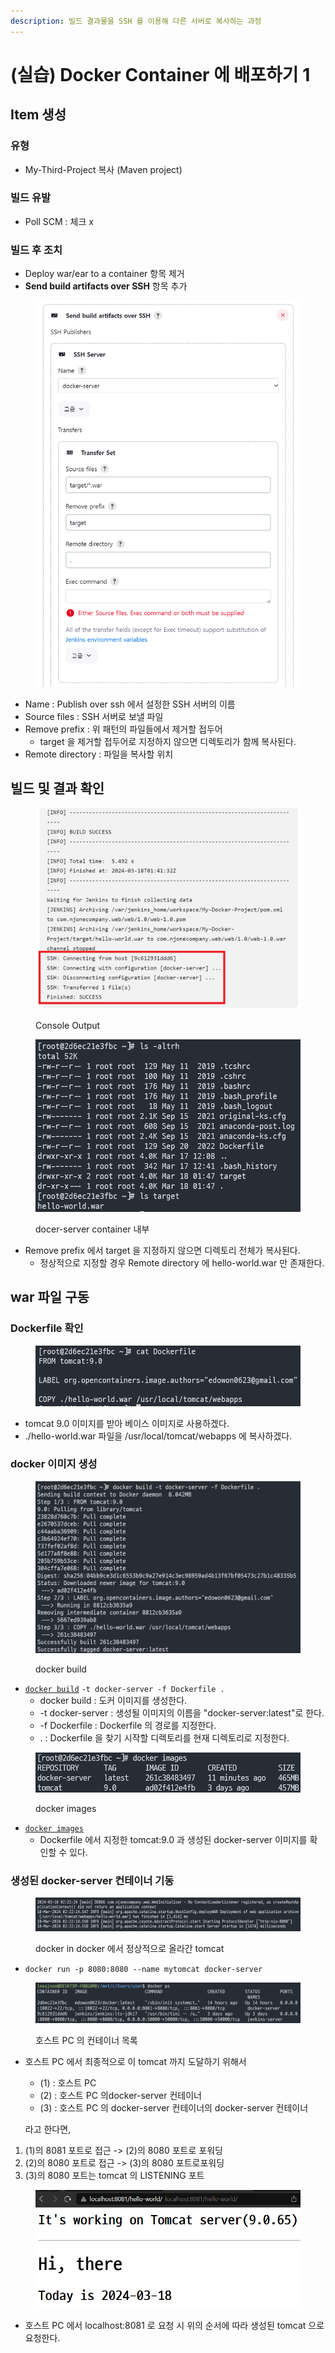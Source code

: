 ```yaml
---
description: 빌드 결과물을 SSH 를 이용해 다른 서버로 복사하는 과정
---
```


# (실습) Docker Container 에 배포하기 1

## Item 생성

### 유형

* My-Third-Project 복사 (Maven project)

### &#x20;빌드 유발

* Poll SCM : 체크 x

### 빌드 후 조치

* Deploy war/ear to a container 항목 제거
* **Send build artifacts over SSH** 항목 추가

<figure><img src="../../.gitbook/assets/image (10).png" alt=""><figcaption></figcaption></figure>

* Name : Publish over ssh 에서 설정한 SSH 서버의 이름
* Source files : SSH 서버로 보낼 파일
* Remove prefix : 위 패턴의 파일들에서 제거할 접두어
  * target 을 제거할 접두어로 지정하지 않으면 디렉토리가 함께 복사된다.
* Remote directory : 파일을 복사할 위치



## 빌드 및 결과 확인

<figure><img src="../../.gitbook/assets/image (1) (1) (1).png" alt=""><figcaption><p>Console Output</p></figcaption></figure>

<figure><img src="../../.gitbook/assets/image (2) (1) (1).png" alt=""><figcaption><p>docer-server container 내부</p></figcaption></figure>

* Remove prefix 에서 target 을 지정하지 않으면 디렉토리 전체가 복사된다.
  * 정상적으로 지정할 경우 Remote directory 에 hello-world.war 만 존재한다.



## war 파일 구동

### Dockerfile 확인

<figure><img src="../../.gitbook/assets/image (3) (1) (1).png" alt=""><figcaption></figcaption></figure>

* tomcat 9.0 이미지를 받아 베이스 이미지로 사용하겠다.
* ./hello-world.war 파일을 /usr/local/tomcat/webapps 에 복사하겠다.

### docker 이미지 생성

<figure><img src="../../.gitbook/assets/image (57).png" alt=""><figcaption><p>docker build</p></figcaption></figure>

* [`docker build`](../appendix/docker.md#docker-build) `-t docker-server -f Dockerfile .`
  * docker build : 도커 이미지를 생성한다.
  * \-t docker-server : 생성될 이미지의 이름을 "docker-server:latest"로 한다.
  * \-f Dockerfile : Dockerfile 의 경로를 지정한다.
  * . : Dockerfile 을 찾기 시작할 디렉토리를 현재 디렉토리로 지정한다.

<figure><img src="../../.gitbook/assets/image (58).png" alt=""><figcaption><p>docker images</p></figcaption></figure>

* [`docker images`](../appendix/docker.md#docker-images)
  * Dockerfile 에서 지정한 tomcat:9.0 과 생성된 docker-server 이미지를 확인할 수 있다.

### 생성된 docker-server  컨테이너 기동

<figure><img src="../../.gitbook/assets/image (59).png" alt=""><figcaption><p>docker in docker 에서 정상적으로 올라간 tomcat</p></figcaption></figure>

* `docker run -p 8080:8080 --name mytomcat docker-server`

<figure><img src="../../.gitbook/assets/image (60).png" alt=""><figcaption><p>호스트 PC 의 컨테이너 목록</p></figcaption></figure>

*   호스트 PC 에서 최종적으로 이 tomcat 까지 도달하기 위해서

    * (1) : 호스트 PC
    * (2) : 호스트 PC 의docker-server 컨테이너
    * (3) : 호스트 PC 의 docker-server 컨테이너의 docker-server 컨테이너

    라고 한다면,

1. (1)의 8081 포트로 접근 -> (2)의 8080 포트로 포워딩
2. (2)의 8080 포트로 접근 -> (3)의 8080  포트로포워딩
3. (3)의 8080 포트는 tomcat 의 LISTENING 포트

<figure><img src="../../.gitbook/assets/image (61).png" alt=""><figcaption></figcaption></figure>

* 호스트 PC 에서 localhost:8081 로 요청 시 위의 순서에 따라 생성된 tomcat 으로 요청한다.
